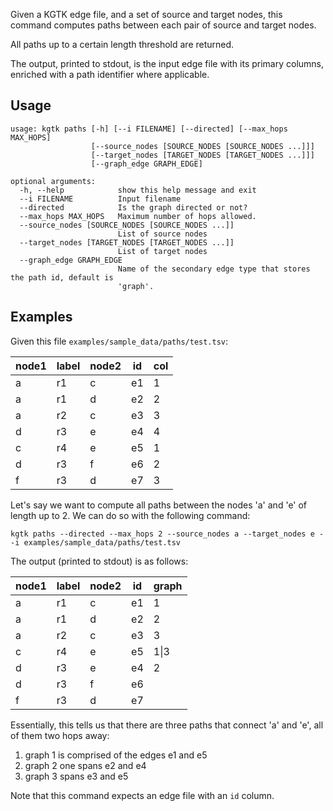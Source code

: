 Given a KGTK edge file, and a set of source and target nodes, this command computes paths between each pair of source and target nodes.

All paths up to a certain length threshold are returned.

The output, printed to stdout, is the input edge file with its primary columns, enriched with a path identifier where applicable.

## Usage
```
usage: kgtk paths [-h] [--i FILENAME] [--directed] [--max_hops MAX_HOPS]
                  [--source_nodes [SOURCE_NODES [SOURCE_NODES ...]]]
                  [--target_nodes [TARGET_NODES [TARGET_NODES ...]]]
                  [--graph_edge GRAPH_EDGE]

optional arguments:
  -h, --help            show this help message and exit
  --i FILENAME          Input filename
  --directed            Is the graph directed or not?
  --max_hops MAX_HOPS   Maximum number of hops allowed.
  --source_nodes [SOURCE_NODES [SOURCE_NODES ...]]
                        List of source nodes
  --target_nodes [TARGET_NODES [TARGET_NODES ...]]
                        List of target nodes
  --graph_edge GRAPH_EDGE
                        Name of the secondary edge type that stores the path id, default is
                        'graph'.
```

## Examples

Given this file `examples/sample_data/paths/test.tsv`:

| node1 | label | node2 | id | col |
| -- | -- | -- | -- | -- |
| a | r1 | c | e1 | 1 |
| a | r1 | d | e2 | 2 |
| a | r2 | c | e3 | 3 |
| d | r3 | e | e4 | 4 |
| c | r4 | e | e5 | 1 |
| d | r3 | f | e6 | 2 |
| f | r3 | d | e7 | 3 |

Let's say we want to compute all paths between the nodes 'a' and 'e' of length up to 2. We can do so with the following command:

```
kgtk paths --directed --max_hops 2 --source_nodes a --target_nodes e --i examples/sample_data/paths/test.tsv
```

The output (printed to stdout) is as follows:

| node1 | label | node2 | id | graph |
| -- | -- | -- | -- | -- |
| a | r1 | c | e1 | 1 |
| a | r1 | d | e2 | 2 |
| a | r2 | c | e3 | 3 |
| c | r4 | e | e5 | 1\|3 |
| d | r3 | e | e4 | 2 |
| d | r3 | f | e6 |  |
| f | r3 | d | e7 |  |

Essentially, this tells us that there are three paths that connect 'a' and 'e', all of them two hops away:

1. graph 1 is comprised of the edges e1 and e5
2. graph 2 one spans e2 and e4
3. graph 3 spans e3 and e5

Note that this command expects an edge file with an `id` column.

